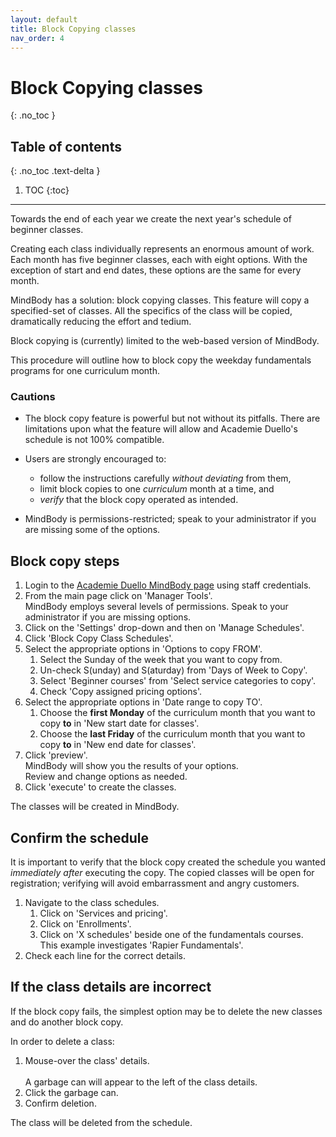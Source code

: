 ```yaml
---
layout: default
title: Block Copying classes 
nav_order: 4
---
```


# Block Copying classes
{: .no_toc }

## Table of contents
{: .no_toc .text-delta }

1. TOC
{:toc}

---
Towards the end of each year we create the next year's schedule of beginner classes.

Creating each class individually represents an enormous amount of work. Each month has five beginner classes, each with eight options. With the exception of start and end dates, these options are the same for every month.

MindBody has a solution: block copying classes. This feature will copy a specified-set of classes. All the specifics of the class will be copied, dramatically reducing the effort and tedium.

Block copying is (currently) limited to the web-based version of MindBody.

This procedure will outline how to block copy the weekday fundamentals programs for one curriculum month.

### Cautions

- The block copy feature is powerful but not without its pitfalls. There are limitations upon what the feature will allow and Academie Duello's schedule is not 100% compatible.

- Users are strongly encouraged to:
    - follow the instructions carefully _without deviating_ from them,
    - limit block copies to one _curriculum_ month at a time, and
    - _verify_ that the block copy operated as intended.

- MindBody is permissions-restricted; speak to your administrator if you are missing some of the options.

## Block copy steps

1. Login to the [Academie Duello MindBody page](https://clients.mindbodyonline.com/LoginLaunch?studioid=154406) using staff credentials.
2. From the main page click on 'Manager Tools'.  
MindBody employs several levels of permissions. Speak to your administrator if you are missing options.
3. Click on the 'Settings' drop-down and then on 'Manage Schedules'.
4. Click 'Block Copy Class Schedules'.
5. Select the appropriate options in 'Options to copy FROM'.
    1. Select the Sunday of the week that you want to copy from.
    2. Un-check S(unday) and S(aturday) from 'Days of Week to Copy'. 
    3. Select 'Beginner courses' from 'Select service categories to copy'.
    4. Check 'Copy assigned pricing options'.
6. Select the appropriate options in 'Date range to copy TO'.
    1. Choose the **first Monday** of the curriculum month that you want to copy **to** in 'New start date for classes'.
    2. Choose the **last Friday** of the curriculum month that you want to copy **to** in 'New end date for classes'.
 7. Click 'preview'.  
 MindBody will show you the results of your options.  
 Review and change options as needed.
 8. Click 'execute' to create the classes.
 
 The classes will be created in MindBody.
 
## Confirm the schedule
 
 It is important to verify that the block copy created the schedule you wanted _immediately after_ executing the copy.
 The copied classes will be open for registration; verifying will avoid embarrassment and angry customers.

1. Navigate to the class schedules.
    1. Click on 'Services and pricing'.
    2. Click on 'Enrollments'.
    3. Click on 'X schedules' beside one of the fundamentals courses.  
    This example investigates 'Rapier Fundamentals'.
2. Check each line for the correct details.

## If the class details are incorrect

If the block copy fails, the simplest option may be to delete the new classes and do another block copy.

In order to delete a class:
1. Mouse-over the class' details.  
<br>A garbage can will appear to the left of the class details.
2. Click the garbage can.
3. Confirm deletion.

The class will be deleted from the schedule.